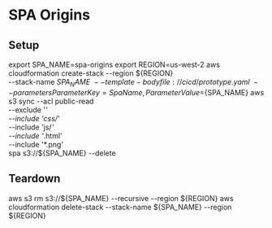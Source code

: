 # SPA Origins


## Setup
export SPA_NAME=spa-origins
export REGION=us-west-2
aws cloudformation create-stack --region ${REGION} \
 --stack-name ${SPA_NAME} \
 --template-body file://cicd/prototype.yaml \
 --parameters ParameterKey=SpaName,ParameterValue=${SPA_NAME}
aws s3 sync --acl public-read \
 --exclude '*' \
 --include 'css/*' \
 --include 'js/*' \
 --include '*.html' \
 --include '*.png' \
 spa s3://${SPA_NAME} --delete

## Teardown
aws s3 rm s3://${SPA_NAME} --recursive --region ${REGION}
aws cloudformation delete-stack --stack-name ${SPA_NAME} --region ${REGION}